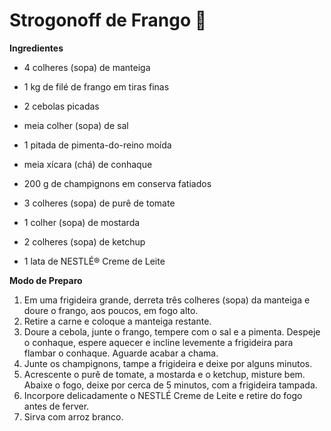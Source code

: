 # Strogonoff de Frango :chicken: 

**Ingredientes**

- 4 colheres (sopa) de manteiga

- 1 kg de filé de frango em tiras finas
- 2 cebolas picadas
- meia colher (sopa) de sal
- 1 pitada de pimenta-do-reino moída
- meia xícara (chá) de conhaque
- 200 g de champignons em conserva fatiados
- 3 colheres (sopa) de purê de tomate
- 1 colher (sopa) de mostarda
- 2 colheres (sopa) de ketchup
- 1 lata de NESTLÉ® Creme de Leite

**Modo de Preparo**

1. Em uma frigideira grande, derreta três colheres (sopa) da manteiga e doure o frango, aos poucos, em fogo alto.
2. Retire a carne e coloque a manteiga restante.
3. Doure a cebola, junte o frango, tempere com o sal e a pimenta. Despeje o conhaque, espere aquecer e incline levemente a frigideira para flambar o conhaque. Aguarde acabar a chama.
4. Junte os champignons, tampe a frigideira e deixe por alguns minutos.
5. Acrescente o purê de tomate, a mostarda e o ketchup, misture bem. Abaixe o fogo, deixe por cerca de 5 minutos, com a frigideira tampada.
6. Incorpore delicadamente o NESTLÉ Creme de Leite e retire do fogo antes de ferver.
7. Sirva com arroz branco.



